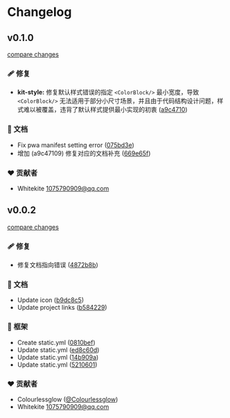 # Changelog


## v0.1.0

[compare changes](https://github.com/vrx-vue/color-picker-kit/compare/v0.0.2...v0.1.0)

### 🩹 修复

- **kit-style:** 修复默认样式错误的指定 `<ColorBlock/>` 最小宽度，导致 `<ColorBlock/>`  无法适用于部分小尺寸场景，并且由于代码结构设计问题，样式难以被覆盖，违背了默认样式提供最小实现的初衷 ([a9c4710](https://github.com/vrx-vue/color-picker-kit/commit/a9c4710))

### 📖 文档

- Fix pwa manifest setting error ([075bd3e](https://github.com/vrx-vue/color-picker-kit/commit/075bd3e))
- 增加 (a9c47109) 修复对应的文档补充 ([669e65f](https://github.com/vrx-vue/color-picker-kit/commit/669e65f))

### ❤️ 贡献者

- Whitekite <1075790909@qq.com>

## v0.0.2

[compare changes](https://github.com/vrx-vue/color-picker-kit/compare/v0.0.1...v0.0.2)

### 🩹 修复

- 修复文档指向错误 ([4872b8b](https://github.com/vrx-vue/color-picker-kit/commit/4872b8b))

### 📖 文档

- Update icon ([b9dc8c5](https://github.com/vrx-vue/color-picker-kit/commit/b9dc8c5))
- Update project links ([b584229](https://github.com/vrx-vue/color-picker-kit/commit/b584229))

### 🏡 框架

- Create static.yml ([0810bef](https://github.com/vrx-vue/color-picker-kit/commit/0810bef))
- Update static.yml ([ed8c60d](https://github.com/vrx-vue/color-picker-kit/commit/ed8c60d))
- Update static.yml ([14b909a](https://github.com/vrx-vue/color-picker-kit/commit/14b909a))
- Update static.yml ([5210601](https://github.com/vrx-vue/color-picker-kit/commit/5210601))

### ❤️ 贡献者

- Colourlessglow ([@Colourlessglow](http://github.com/Colourlessglow))
- Whitekite <1075790909@qq.com>

